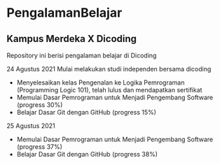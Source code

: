 # PengalamanBelajar
Kampus Merdeka X Dicoding
--
Repository ini berisi pengalaman belajar di Dicoding

24 Agustus 2021
Mulai melakukan studi independen bersama dicoding
- Menyelesaikan kelas Pengenalan ke Logika Pemrograman (Programming Logic 101), telah lulus dan mendapatkan sertifikat
- Memulai Dasar Pemrograman untuk Menjadi Pengembang Software (progress 30%)
- Belajar Dasar Git dengan GitHub (progress 15%)

25 Agustus 2021
- Memulai Dasar Pemrograman untuk Menjadi Pengembang Software (progress 37%)
- Belajar Dasar Git dengan GitHub (progress 38%)
